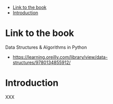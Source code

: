 
<!-- TOC -->

- [Link to the book](#link-to-the-book)
- [Introduction](#introduction)

<!-- /TOC -->

# Link to the book

Data Structures & Algorithms in Python

- https://learning.oreilly.com/library/view/data-structures/9780134855912/

# Introduction 

XXX

